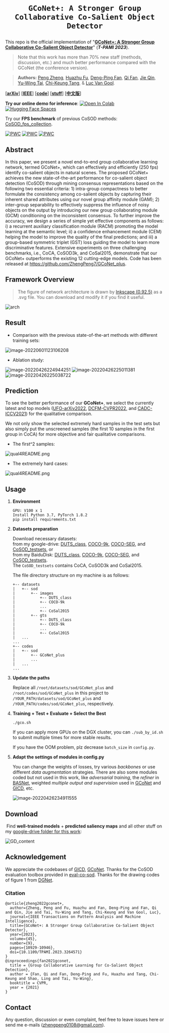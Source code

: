 # <p align=center>`GCoNet+: A Stronger Group Collaborative Co-Salient Object Detector`</p>

This repo is the official implementation of "[**GCoNet+: A Stronger Group Collaborative Co-Salient Object Detector**](https://arxiv.org/pdf/2205.15469.pdf)" (___T-PAMI 2023___).
> Note that this work has more than 70% new staff (methods, discussion, etc.) and much better performance compared with the GCoNet (the conference version).

> **Authors:**
> [Peng Zheng](https://scholar.google.com/citations?user=TZRzWOsAAAAJ),
> [Huazhu Fu](https://scholar.google.com/citations?user=jCvUBYMAAAAJ),
> [Deng-Ping Fan](https://scholar.google.com/citations?user=kakwJ5QAAAAJ),
> [Qi Fan](https://scholar.google.com/citations?user=da23smAAAAAJ),
> [Jie Qin](https://scholar.google.com/citations?user=mhPGcuwAAAAJ),
> [Yu-Wing Tai](https://scholar.google.com/citations?user=nFhLmFkAAAAJ),
> [Chi-Keung Tang](https://scholar.google.com/citations?user=EWfpM74AAAAJ), &
> [Luc Van Gool](https://scholar.google.com/citations?user=TwMib_QAAAAJ).

[[**arXiv**](https://arxiv.org/abs/2205.15469)] [[**IEEE**](https://ieeexplore.ieee.org/document/10093066)] [[**code**](https://github.com/ZhengPeng7/GCoNet_plus)] [[**stuff**](https://drive.google.com/drive/folders/1SIr_wKT3MkZLtZ0jacOOZ_Y5xnl9-OPw?usp=sharing)] [[**中文版**](https://github.com/ZhengPeng7/GCoNet_plus/releases/tag/paper_CN)]

**Try our online demo for inference**: [![Open In Colab](https://colab.research.google.com/assets/colab-badge.svg)](https://colab.research.google.com/drive/1nD8xm9DGPJEz1Xv7LQywyuzPQsIlkqxQ#scrollTo=YRlC6ANLCp3R) [![Hugging Face Spaces](https://img.shields.io/badge/%F0%9F%A4%97%20Hugging%20Face-Spaces-blue)](https://huggingface.co/spaces/ZhengPeng7/GCoNet_plus_demo)

Try our **FPS benchmark** of previous CoSOD methods: [CoSOD_fps_collection](https://github.com/ZhengPeng7/CoSOD_fps_collection).

[![PWC](https://img.shields.io/endpoint.svg?url=https://paperswithcode.com/badge/gconet-a-stronger-group-collaborative-co/co-salient-object-detection-on-coca)](https://paperswithcode.com/sota/co-salient-object-detection-on-coca?p=gconet-a-stronger-group-collaborative-co) [![PWC](https://img.shields.io/endpoint.svg?url=https://paperswithcode.com/badge/gconet-a-stronger-group-collaborative-co/co-salient-object-detection-on-cosod3k)](https://paperswithcode.com/sota/co-salient-object-detection-on-cosod3k?p=gconet-a-stronger-group-collaborative-co) [![PWC](https://img.shields.io/endpoint.svg?url=https://paperswithcode.com/badge/gconet-a-stronger-group-collaborative-co/co-salient-object-detection-on-cosal2015)](https://paperswithcode.com/sota/co-salient-object-detection-on-cosal2015?p=gconet-a-stronger-group-collaborative-co)

## Abstract

In this paper, we present a novel end-to-end group collaborative learning network, termed GCoNet+, which can effectively and efficiently (250 fps) identify co-salient objects in natural scenes. The proposed GCoNet+ achieves the new state-of-the-art performance for co-salient object detection (CoSOD) through mining consensus representations based on the following two essential criteria: 1) intra-group compactness to better formulate the consistency among co-salient objects by capturing their inherent shared attributes using our novel group affinity module (GAM); 2) inter-group separability to effectively suppress the influence of noisy objects on the output by introducing our new group collaborating module (GCM) conditioning on the inconsistent consensus. To further improve the accuracy, we design a series of simple yet effective components as follows: i) a recurrent auxiliary classification module (RACM) promoting the model learning at the semantic level; ii) a confidence enhancement module (CEM) helping the model to improve the quality of the final predictions; and iii) a group-based symmetric triplet (GST) loss guiding the model to learn more discriminative features. Extensive experiments on three challenging benchmarks, i.e., CoCA, CoSOD3k, and CoSal2015, demonstrate that our GCoNet+ outperforms the existing 12 cutting-edge models. Code has been released at https://github.com/ZhengPeng7/GCoNet_plus.

## Framework Overview

> The figure of network architecture is drawn by [Inkscape (0.92.5)](https://inkscape.org/release/inkscape-0.92.5/) as a .svg file. You can download and modify it if you find it useful.

![arch](README.assets/arch.svg)

## Result

+ Comparison with the previous state-of-the-art methods with different training sets:

![image-20220601123106208](README.assets/image-20220426224731550.png)

+ Ablation study:

<img src="README.assets/image-20220426224944251.png" alt="image-20220426224944251"  />

<img src="README.assets/image-20220426225011381.png" alt="image-20220426225011381"  />

<img src="README.assets/image-20220426225038722.png" alt="image-20220426225038722"  />

## Prediction

To see the better performance of our **GCoNet+**, we select the currently latest and top models ([UFO-arXiv2022](https://github.com/suyukun666/UFO), [DCFM-CVPR2022](https://github.com/siyueyu/DCFM), and [CADC-ICCV2021](https://github.com/nnizhang/CADC)) for the qualitative comparison.

We not only show the selected extremely hard samples in the test sets but also simply put the unscreened samples (the first 10 samples in the first group in CoCA) for more objective and fair qualitative comparisons.

+ The first^2 samples:

![qual4README.png](README.assets/qual4README.png)

+ The extremely hard cases:

![qual4README.png](README.assets/qual4README_hardcase.png)

## Usage

1. **Environment**

    ```
    GPU: V100 x 1
    Install Python 3.7, PyTorch 1.8.2
    pip install requirements.txt

2. **Datasets preparation**

    Download necessary datasets:  
    from my google-drive: [DUTS_class](https://drive.google.com/file/d/1SKaxMtIaLJk2CRdSbf-S0m6vMag1grmd/view?usp=drive_link), [COCO-9k](https://drive.google.com/file/d/1r6tRcSlvH8bXhaZD2VtGmHDxsXFl1v4z/view?usp=drive_link), [COCO-SEG](https://drive.google.com/file/d/1hkn2wP3uArctbst11XP4iKOCTa3tud5-/view?usp=drive_link), and [CoSOD_testsets](https://drive.google.com/file/d/1pTjxK4gu5kfVeR4Fdc1shZgk47FvybCe/view?usp=drive_link), or  
   from my BaiduDisk: [DUTS_class](https://pan.baidu.com/s/1xNUaar-bzS3apJpHQED9dg?pwd=PSWD), [COCO-9k](https://pan.baidu.com/s/1AEH593Sq1XGZHhgoT4fhfg?pwd=PSWD), [COCO-SEG](https://pan.baidu.com/s/1_1VmtOHBxDKp9qq55AARXA?pwd=PSWD), and [CoSOD_testsets](https://pan.baidu.com/s/136TGYw_dh7KtVAHw6Kgknw?pwd=PSWD).  
   The `CoSOD_testsets` contains CoCA, CoSOD3k and CoSal2015.

   The file directory structure on my machine is as follows:

    ```
    +-- datasets
    |   +-- sod
    |       +-- images
    |           +-- DUTS_class
    |           +-- COCO-9k
    |           ...
    |           +-- CoSal2015
    |       +-- gts
    |           +-- DUTS_class
    |           +-- COCO-9k
    |           ...
    |           +-- CoSal2015
    |   ...
    ...
    +-- codes
    |   +-- sod
    |       +-- GCoNet_plus
    |       ...
    |   ...
    ...
    ```

4. **Update the paths**

    Replace all `/root/datasets/sod/GCoNet_plus` and `/root/codes/sod/GCoNet_plus` in this project to  `/YOUR_PATH/datasets/sod/GCoNet_plus` and `/YOUR_PATH/codes/sod/GCoNet_plus`, respectively.

5. **Training + Test + Evaluate + Select the Best**

    `./gco.sh`

    If you can apply more GPUs on the DGX cluster, you can `./sub_by_id.sh` to submit multiple times for more stable results.

    If you have the OOM problem, plz decrease `batch_size` in `config.py`.

6. **Adapt the settings of modules in config.py**

    You can change the weights of losses, try various *backbones* or use different *data augmentation* strategies. There are also some modules coded but not used in this work, like *adversarial training*, the *refiner* in [BASNet](https://openaccess.thecvf.com/content_CVPR_2019/papers/Qin_BASNet_Boundary-Aware_Salient_Object_Detection_CVPR_2019_paper.pdf), weighted *multiple output and supervision* used in [GCoNet](https://openaccess.thecvf.com/content/CVPR2021/papers/Fan_Group_Collaborative_Learning_for_Co-Salient_Object_Detection_CVPR_2021_paper.pdf) and [GICD](https://www.ecva.net/papers/eccv_2020/papers_ECCV/papers/123570443.pdf), etc.

    ![image-20220426234911555](README.assets/config.png)

## Download

​	Find **well-trained models** + **predicted saliency maps** and all other stuff on my [google-drive folder for this work](https://drive.google.com/drive/folders/1SIr_wKT3MkZLtZ0jacOOZ_Y5xnl9-OPw?usp=sharing):

![GD_content](README.assets/GD_content.png)

## Acknowledgement

We appreciate the codebases of [GICD](https://github.com/zzhanghub/gicd), [GCoNet](https://github.com/fanq15/GCoNet). Thanks for the CoSOD evaluation toolbox provided in [eval-co-sod](https://github.com/zzhanghub/eval-co-sod). Thanks for the drawing codes of figure 1 from [DGNet](https://github.com/GewelsJI/DGNet).

### Citation

```
@article{zheng2022gconet+,
  author={Zheng, Peng and Fu, Huazhu and Fan, Deng-Ping and Fan, Qi and Qin, Jie and Tai, Yu-Wing and Tang, Chi-Keung and Van Gool, Luc},
  journal={IEEE Transactions on Pattern Analysis and Machine Intelligence}, 
  title={GCoNet+: A Stronger Group Collaborative Co-Salient Object Detector}, 
  year={2023},
  volume={45},
  number={9},
  pages={10929-10946},
  doi={10.1109/TPAMI.2023.3264571}
}
@inproceedings{fan2021gconet,
  title = {Group Collaborative Learning for Co-Salient Object Detection},
  author = {Fan, Qi and Fan, Deng-Ping and Fu, Huazhu and Tang, Chi-Keung and Shao, Ling and Tai, Yu-Wing},
  booktitle = CVPR,
  year = {2021}
}
```



## Contact

Any question, discussion or even complaint, feel free to leave issues here or send me e-mails (zhengpeng0108@gmail.com).

